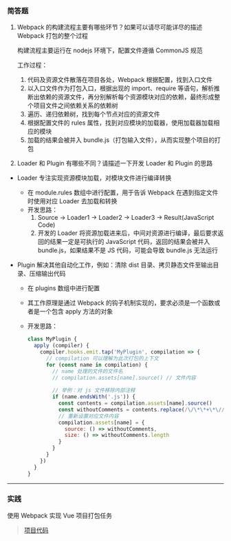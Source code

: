 ### 简答题

1. Webpack 的构建流程主要有哪些环节？如果可以请尽可能详尽的描述 Webpack 打包的整个过程

   构建流程主要运行在 nodejs 环境下，配置文件遵循 CommonJS 规范

   工作过程：

   1. 代码及资源文件散落在项目各处，Webpack 根据配置，找到入口文件
   2. 以入口文件作为打包入口，根据出现的 import、require 等语句，解析推断出依赖的资源文件，再分别解析每个资源模块对应的依赖，最终形成整个项目文件之间依赖关系的依赖树
   3. 遍历、递归依赖树，找到每个节点对应的资源文件
   4. 根据配置文件的 rules 属性，找到对应模块的加载器，使用加载器加载相应的模块
   5. 加载的结果会被并入 bundle.js（打包输入文件），从而实现整个项目的打包

   

2. Loader 和 Plugin 有哪些不同？请描述一下开发 Loader 和 Plugin 的思路

  - Loader 专注实现资源模块加载，对模块文件进行编译转换

    - 在 module.rules 数组中进行配置，用于告诉 Webpack 在遇到指定文件时使用对应 Loader 去加载和转换
    - 开发思路：
      1. Source -> Loader1 -> Loader2 -> Loader3 -> Result(JavaScript Code)
      2. 开发的 Loader 将资源加载进来后，中间对资源进行编译，最后要求返回的结果一定是可执行的 JavaScript 代码，返回的结果会被并入 bundle.js，如果结果不是 JS 代码，可能会导致 bundle.js 无法运行
  - Plugin 解决其他自动化工作，例如：清除 dist 目录、拷贝静态文件至输出目录、压缩输出代码
    - 在 plugins 数组中进行配置

    - 其工作原理是通过 Webpack 的钩子机制实现的，要求必须是一个函数或者是一个包含 apply 方法的对象

    - 开发思路：

      ```js
      class MyPlugin {
        apply (compiler) {
          compiler.hooks.emit.tap('MyPlugin', compilation => {
            // compilation 可以理解为此次打包的上下文
            for (const name in compilation) {
              // name 处理的文件的文件名
              // compilation.assets[name].source() // 文件内容
              
              // 举例：对 js 文件移除内部注释
              if (name.endsWith('.js')) {
                const contents = compilation.assets[name].source()
                const withoutComments = contents.replace(/\/\*\*+\*\//g, '')
                // 重新设置对应文件内容
                compilation.assets[name] = {
                  source: () => withoutComments,
                  size: () => withoutComments.length
                }
              }
            }
          })
        }
      }
      ```

      

---



### 实践

使用 Webpack 实现 Vue 项目打包任务

> [项目代码](https://github.com/cinyearchan/fed-e-task-02-02/tree/master/code/vue-app-base)

